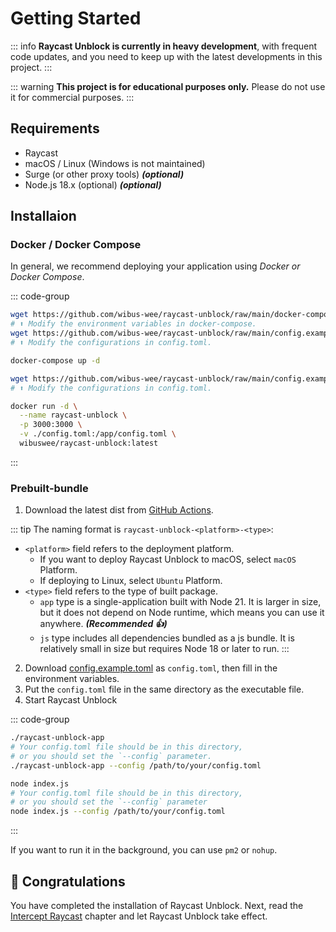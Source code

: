 # Getting Started

::: info
**Raycast Unblock is currently in heavy development**, with frequent code updates, and you need to keep up with the latest developments in this project.
:::

::: warning
**This project is for educational purposes only.** Please do not use it for commercial purposes.
:::

## Requirements

- Raycast
- macOS / Linux (Windows is not maintained)
- Surge (or other proxy tools) _**(optional)**_
- Node.js 18.x (optional) _**(optional)**_

## Installaion

### Docker / Docker Compose

In general, we recommend deploying your application using *Docker or Docker Compose*.

::: code-group

```bash [Docker Compose]
wget https://github.com/wibus-wee/raycast-unblock/raw/main/docker-compose.yml
# ⬆ Modify the environment variables in docker-compose.
wget https://github.com/wibus-wee/raycast-unblock/raw/main/config.example.toml -O config.toml
# ⬆ Modify the configurations in config.toml.

docker-compose up -d
```

```bash [Docker]
wget https://github.com/wibus-wee/raycast-unblock/raw/main/config.example.toml -O config.toml
# ⬆ Modify the configurations in config.toml.

docker run -d \
  --name raycast-unblock \
  -p 3000:3000 \
  -v ./config.toml:/app/config.toml \
  wibuswee/raycast-unblock:latest
```
:::

### Prebuilt-bundle

1. Download the latest dist from [GitHub Actions](https://github.com/wibus-wee/raycast-unblock/actions/workflows/ci.yml).

::: tip
The naming format is `raycast-unblock-<platform>-<type>`:

- `<platform>` field refers to the deployment platform.
  - If you want to deploy Raycast Unblock to macOS, select `macOS` Platform.
  - If deploying to Linux, select `Ubuntu` Platform.
- `<type>` field refers to the type of built package.
  -  `app` type is a single-application built with Node 21. It is larger in size, but it does not depend on Node runtime, which means you can use it anywhere. **_(Recommended 👍)_**
  -  `js` type includes all dependencies bundled as a js bundle. It is relatively small in size but requires Node 18 or later to run.
:::

2. Download [config.example.toml](https://github.com/wibus-wee/raycast-unblock/raw/main/config.example.toml) as `config.toml`, then fill in the environment variables.
3. Put the `config.toml` file in the same directory as the executable file.
4. Start Raycast Unblock

::: code-group

```bash [raycast-unblock-platform-app]
./raycast-unblock-app
# Your config.toml file should be in this directory,
# or you should set the `--config` parameter.
./raycast-unblock-app --config /path/to/your/config.toml
```

```bash [raycast-unblock-platform-js]
node index.js
# Your config.toml file should be in this directory,
# or you should set the `--config` parameter
node index.js --config /path/to/your/config.toml
```

:::

If you want to run it in the background, you can use `pm2` or `nohup`.

## 🎉 Congratulations

You have completed the installation of Raycast Unblock. Next, read the [Intercept Raycast](./intercept-raycast) chapter and let Raycast Unblock take effect.
